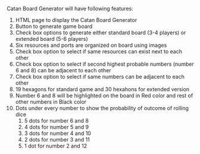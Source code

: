 Catan Board Generator will have following features:
1. HTML page to display the Catan Board Generator
2. Button to generate game board
3. Check box options to generate either standard board (3-4 players) or extended board (5-6 players)
4. Six resources and ports are organized on board using images
5. Check box option to select if same resources can exist next to each other
6. Check box option to select if second highest probable numbers (number 6 and 8) can be adjacent to each other
7. Check box option to select if same numbers can be adjacent to each other
8. 19 hexagons for standard game and 30 hexahons for extended version
9. Number 6 and 8 will be highlighted on the board in Red color and rest of other numbers in Black color
10. Dots under every number to show the probability of outcome of rolling dice
    1. 5 dots for number 6 and 8
    2. 4 dots for number 5 and 9
    3. 3 dots for number 4 and 10
    4. 2 dots for number 3 and 11
    5. 1 dot for number 2 and 12